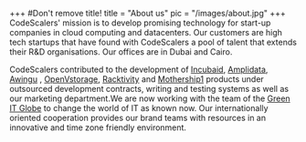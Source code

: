 +++
#Don't remove title!
title = "About us"
pic = "/images/about.jpg"
+++
CodeScalers' mission is to develop promising technology for start-up companies in cloud computing and datacenters. Our customers are high tech startups that have found with CodeScalers a pool of talent that extends their R&amp;D organisations. Our offices are in Dubai and Cairo.   

CodeScalers contributed to the development of <a href="http://www.incubaid.com/" target="_blank">Incubaid</a>, <a href="http://www.amplidata.com/" target="_blank">Amplidata</a>, <a href="http://www.awingu.com/" target="_blank">Awingu</a> , <a href="http://www.openvstorage.com/" target="_blank">OpenVstorage</a>, <a href="http://www.racktivity.com/" target="_blank">Racktivity</a> and <a href="http://www.mothership1.com/" target="_blank">Mothership1</a> products under outsourced development contracts, writing and testing systems as well as our marketing department.We are now working with the team of the <a href="http://www.greenitglobe.com/" target="_blank">Green IT Globe</a> to change the world of IT as known now. Our internationally oriented cooperation provides our brand teams with resources in an innovative and time zone friendly environment.



